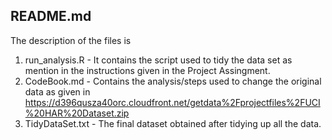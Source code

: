 


## README.md

The description of the files is
1. run_analysis.R - It contains the script used to tidy the data set as mention in the instructions given in the Project Assingment. 
2. CodeBook.md - Contains the analysis/steps used to change the original data as given in 
https://d396qusza40orc.cloudfront.net/getdata%2Fprojectfiles%2FUCI%20HAR%20Dataset.zip 
3. TidyDataSet.txt - The final dataset obtained after tidying up all the data. 
